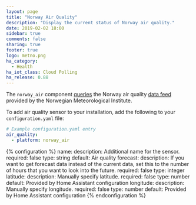 ```yaml
---
layout: page
title: "Norway Air Quality"
description: "Display the current status of Norway air quality."
date: 2019-02-02 18:00
sidebar: true
comments: false
sharing: true
footer: true
logo: metno.png
ha_category:
  - Health
ha_iot_class: Cloud Polling
ha_release: 0.88
---
```


The `norway_air` component [queries](https://luftkvalitet.miljostatus.no/) the Norway air quality [data feed](https://api.met.no/weatherapi/airqualityforecast/0.1/documentation) provided by the Norwegian Meteorological Institute.

To add air quality sensor to your installation, add the following to your `configuration.yaml` file:

```yaml
# Example configuration.yaml entry
air_quality:
  - platform: norway_air
```

{% configuration %}
name:
  description: Additional name for the sensor.
  required: false
  type: string
  default: Air quality
forecast:
  description: If you want to get forecast data instead of the current data, set this to the number of hours that you want to look into the future.
  required: false
  type: integer
latitude:
  description: Manually specify latitude.
  required: false
  type: number
  default: Provided by Home Assistant configuration
longitude:
  description: Manually specify longitude.
  required: false
  type: number
  default: Provided by Home Assistant configuration
{% endconfiguration %}
